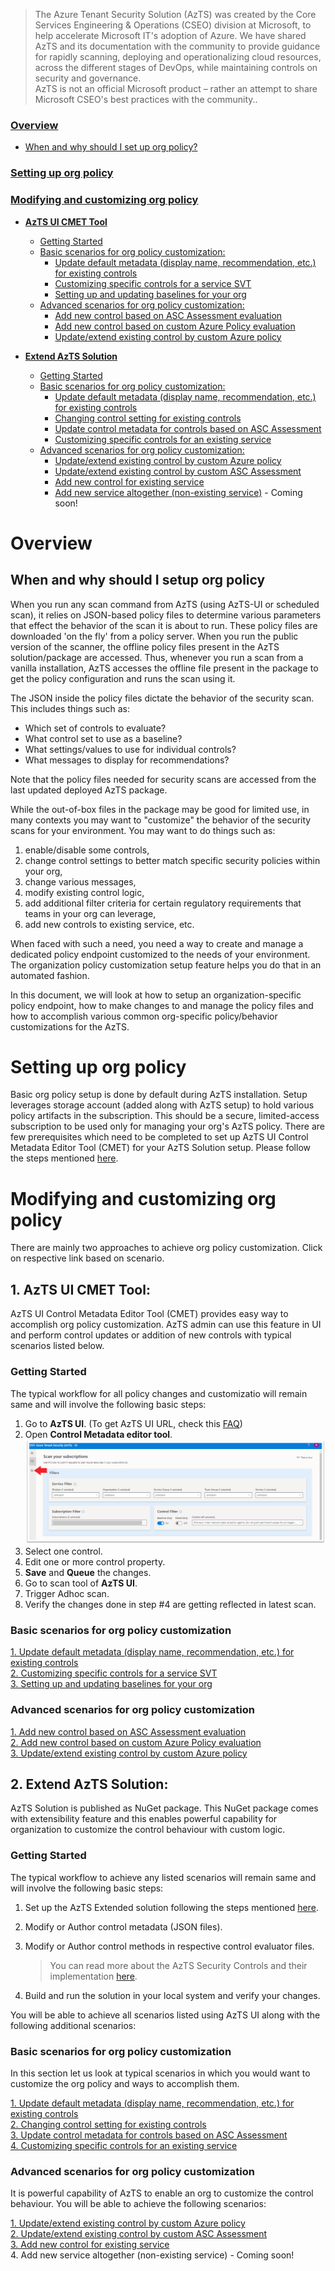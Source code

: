 > The Azure Tenant Security Solution (AzTS) was created by the Core Services Engineering & Operations (CSEO) division at Microsoft, to help accelerate Microsoft IT's adoption of Azure. We have shared AzTS and its documentation with the community to provide guidance for rapidly scanning, deploying and operationalizing cloud resources, across the different stages of DevOps, while maintaining controls on security and governance.
<br>AzTS is not an official Microsoft product – rather an attempt to share Microsoft CSEO's best practices with the community..


### [Overview](README.md#overview-1)
 - [When and why should I set up org policy?](README.md#when-and-why-should-i-setup-org-policy)
 <!-- - [How does AzTS use online policy?](README.md#how-does-azts-use-online-policy) -->

### [Setting up org policy](README.md#setting-up-org-policy-1)
 <!-- - [What happens during org policy setup?](Readme.md#what-happens-during-org-policy-setup) -->
 <!-- - [First-time policy setup - an example](Readme.md#first-time-policy-setup---an-example) -->
 
<!-- ### [Consuming custom org policy](Readme.md#consuming-custom-org-policy-1)

 - [Running scan in AzTS-UI with org policy](Readme.md#1-running-scan-in-local-machine-with-custom-org-policy)
 - [Running Tenant Scan with org policy](Readme.md#2-setup-continuous-assurance) -->
 
### [Modifying and customizing org policy](README.md#modifying-and-customizing-org-policy-1)
 <!-- - [Know more about controls](Readme.md#know-more-about-controls) -->
 - [**AzTS UI CMET Tool**](README.md#1-azts-ui-cmet-tool)
     - [Getting Started](README.md#getting-started)
     - [Basic scenarios for org policy customization:](README.md#basic-scenarios-for-org-policy-customization)
        - [Update default metadata (display name, recommendation, etc.) for existing controls](./AzTS_CMET_Tool_Scenarios/ChangeControlSetting.md)
        - [Customizing specific controls for a service SVT](./AzTS_CMET_Tool_Scenarios/CustomizeSpecificControls.md)
        - [Setting up and updating baselines for your org](./AzTS_CMET_Tool_Scenarios/SettingUpdatingBaseline.md)
     - [Advanced scenarios for org policy customization:](README.md#advanced-scenarios-for-org-policy-customization) 
        - [Add new control based on ASC Assessment evaluation](./AzTS_CMET_Tool_Scenarios/AddControlForAssessment.md)
        - [Add new control based on custom Azure Policy evaluation](./AzTS_CMET_Tool_Scenarios/AddControlForPolicy.md)
        <!-- - [Update/extend existing control by custom ASC Assessment](./AzTS_CMET_Tool_Scenarios/CustomizeASCControls.md)  -->
        - [Update/extend existing control by custom Azure policy](./AzTS_CMET_Tool_Scenarios/CustomizeCustomPolicyControls.md)
     
 - [**Extend AzTS Solution**](README.md#2-extend-azts-solution)
     - [Getting Started](README.md#getting-started-1)
     - [Basic scenarios for org policy customization:](README.md#basic-scenarios-for-org-policy-customization-1)
        - [Update default metadata (display name, recommendation, etc.) for existing controls](./Extend_AzTS_Soln_Scenarios/UpdateDefaultMetadata.md)<br>
        - [Changing control setting for existing controls](./Extend_AzTS_Soln_Scenarios/ChangeControlSetting.md)<br>
        - [Update control metadata for controls based on ASC Assessment](./Extend_AzTS_Soln_Scenarios/UpdateControlMetadataASCAssessment.md)<br>
        - [Customizing specific controls for an existing service](./Extend_AzTS_Soln_Scenarios/CustomizeSpecificControls.md)<br>
     - [Advanced scenarios for org policy customization:](README.md#advanced-scenarios-for-org-policy-customization-1) 
        - [Update/extend existing control by custom Azure policy](./Extend_AzTS_Soln_Scenarios/CustomizeControlEvaluator.md)<br>
        - [Update/extend existing control by custom ASC Assessment](./Extend_AzTS_Soln_Scenarios/CustomizeASCControls.md) <br>
        - [Add new control for existing service](./Extend_AzTS_Soln_Scenarios/AddNewControl.md)<br>
        - [Add new service altogether (non-existing service)]() - Coming soon!
     

# Overview

## When and why should I setup org policy

When you run any scan command from AzTS (using AzTS-UI or scheduled scan), it relies on JSON-based policy files to determine various parameters that effect the behavior of the scan it is about to run. These policy files are downloaded 'on the fly' from a policy server. When you run the public version of the scanner, the offline policy files present in the AzTS solution/package are accessed. Thus, whenever you run a scan from a vanilla installation, AzTS accesses the offline file present in the package to get the policy configuration and runs the scan using it.

The JSON inside the policy files dictate the behavior of the security scan. This includes things such as:
 - Which set of controls to evaluate?
 - What control set to use as a baseline?
 - What settings/values to use for individual controls? 
 - What messages to display for recommendations?
 <!-- - Add custom controls, Etc. -->

Note that the policy files needed for security scans are accessed from the last updated deployed AzTS package. 

While the out-of-box files in the package may be good for limited use, in many contexts you may want to "customize" the behavior of the security scans for your environment. You may want to do things such as: 
1. enable/disable some controls, 
2. change control settings to better match specific security policies within your org, 
3. change various messages,
4. modify existing control logic,
5. add additional filter criteria for certain regulatory requirements that teams in your org can leverage,
6. add new controls to existing service, etc.

When faced with such a need, you need a way to create and manage a dedicated policy endpoint customized to the needs of your environment. The organization policy customization setup feature helps you do that in an automated fashion.

In this document, we will look at how to setup an organization-specific policy endpoint, how to make changes 
to and manage the policy files and how to accomplish various common org-specific policy/behavior customizations 
for the AzTS.

<!-- ## How does AzTS use online policy? -->

# Setting up org policy

Basic org policy setup is done by default during AzTS installation. Setup leverages storage account (added along with AzTS setup) to hold various policy artifacts in the subscription. This should be a secure, limited-access subscription to be used only for managing your org's AzTS policy. There are few prerequisites which need to be completed to set up AzTS UI Control Metadata Editor Tool (CMET) for your AzTS Solution setup. Please follow the steps mentioned [here](./AzTS_CMET_Tool_Scenarios/Prerequisites.md).

<!-- ## What happens during org policy setup? -->
<!-- ## First-time policy setup - an example -->

# Modifying and customizing org policy

There are mainly two approaches to achieve org policy customization. Click on respective link based on scenario. </br>

## 1. AzTS UI CMET Tool:
AzTS UI Control Metadata Editor Tool (CMET) provides easy way to accomplish org policy customization. AzTS admin can use this feature in UI and perform control updates or addition of new controls with typical scenarios listed below.

### **Getting Started**

The typical workflow for all policy changes and customizatio will remain same and will involve the following basic steps:

1. Go to **AzTS UI**. (To get AzTS UI URL, check this [FAQ](https://github.com/azsk/AzTS-docs/blob/main/03-Running%20AzTS%20solution%20from%20UI/README.md#frequently-asked-questions))
2. Open **Control Metadata editor tool**.
![Open CMET Editor](../Images/06_ExtendingAzTS_Open_CMET.png)
3. Select one control.
4. Edit one or more control property.
5. **Save** and **Queue** the changes.
6. Go to scan tool of **AzTS UI**.
7. Trigger Adhoc scan.
8. Verify the changes done in step #4 are getting reflected in latest scan.


### **Basic scenarios for org policy customization**
[1. Update default metadata (display name, recommendation, etc.) for existing controls](./AzTS_CMET_Tool_Scenarios/ChangeControlSetting.md)<br>
[2. Customizing specific controls for a service SVT](./AzTS_CMET_Tool_Scenarios/CustomizeSpecificControls.md)<br>
[3. Setting up and updating baselines for your org](./AzTS_CMET_Tool_Scenarios/SettingUpdatingBaseline.md)<br>

### <b>Advanced scenarios for org policy customization</b>
[1. Add new control based on ASC Assessment evaluation](./AzTS_CMET_Tool_Scenarios/AddControlForAssessment.md)<br>
[2. Add new control based on custom Azure Policy evaluation](./AzTS_CMET_Tool_Scenarios/AddControlForPolicy.md)<br>
[3. Update/extend existing control by custom Azure policy](./AzTS_CMET_Tool_Scenarios/CustomizeCustomPolicyControls.md)<br>

## 2. Extend AzTS Solution:
AzTS Solution is published as NuGet package. This NuGet package comes with extensibility feature and this enables powerful capability for organization to customize the control behaviour with custom logic. 

### **Getting Started**

The typical workflow to achieve any listed scenarios will remain same and will involve the following basic steps:
1. Set up the AzTS Extended solution following the steps mentioned [here](./Extend_AzTS_Soln_Scenarios/SettingUpSolution.md). 
2. Modify or Author control metadata (JSON files).
3. Modify or Author control methods in respective control evaluator files.

   > You can read more about the AzTS Security Controls and their implementation [here](./Prerequisite.md).

4. Build and run the solution in your local system and verify your changes.

You will be able to achieve all scenarios listed using AzTS UI along with the following additional scenarios:

### <b>Basic scenarios for org policy customization</b>

In this section let us look at typical scenarios in which you would want to customize the org policy and ways to accomplish them.

[1. Update default metadata (display name, recommendation, etc.) for existing controls](./Extend_AzTS_Soln_Scenarios/UpdateDefaultMetadata.md)<br>
[2. Changing control setting for existing controls](./Extend_AzTS_Soln_Scenarios/ChangeControlSetting.md)<br>
[3. Update control metadata for controls based on ASC Assessment](./Extend_AzTS_Soln_Scenarios/UpdateControlMetadataASCAssessment.md)<br>
[4. Customizing specific controls for an existing service](./Extend_AzTS_Soln_Scenarios/CustomizeSpecificControls.md)<br>
<!-- #### Setting up and updating baselines for your org --> 

### <b>Advanced scenarios for org policy customization</b>

It is powerful capability of AzTS to enable an org to customize the control behaviour. You will be able to achieve the following scenarios:

[1. Update/extend existing control by custom Azure policy](./Extend_AzTS_Soln_Scenarios/CustomizeControlEvaluator.md)<br>
[2. Update/extend existing control by custom ASC Assessment](./Extend_AzTS_Soln_Scenarios/CustomizeASCControls.md) <br>
[3. Add new control for existing service](./Extend_AzTS_Soln_Scenarios/AddNewControl.md)<br>
4. Add new service altogether (non-existing service) - Coming soon!
<br>



